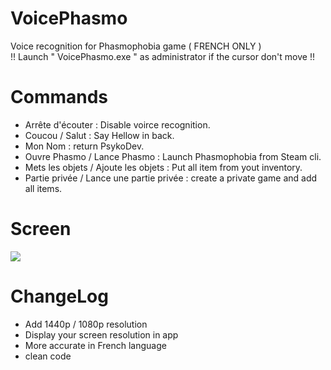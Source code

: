 # VoicePhasmo

Voice recognition for Phasmophobia game ( FRENCH ONLY ) <br>
!! Launch " VoicePhasmo.exe " as administrator if the cursor don't move !!

# Commands
* Arrête d'écouter : Disable voirce recognition. <br>
* Coucou / Salut : Say Hellow in back. <br>
* Mon Nom : return PsykoDev. <br>
* Ouvre Phasmo / Lance Phasmo : Launch Phasmophobia from Steam cli. <br>
* Mets les objets / Ajoute les objets : Put all item from yout inventory. <br>
* Partie privée / Lance une partie privée : create a private game and add all items. <br>

# Screen

![](https://cdn.discordapp.com/attachments/771375636358103081/808518607339520070/unknown.png)

# ChangeLog

* Add 1440p / 1080p resolution
* Display your screen resolution in app
* More accurate in French language
* clean code
